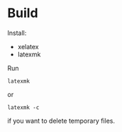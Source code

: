 # Build
Install:
- xelatex
- latexmk

Run
```
latexmk
```
or 
```
latexmk -c
```
if you want to delete temporary files.


